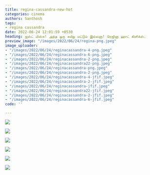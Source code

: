 ```yaml
---
title: regina-cassandra-new-hot
categories: cinema
authors: Santhosh
tags:
- regina cassandra
date: 2022-06-24 12:01:59 +0530
heading: ஜஸ்ட் மிஸ்சு! அந்த ஒரு கயிறு மட்டும் இல்லனா! ரெஜினா ஹாட் கிளிக்ஸ்.
preview_image: "/images/2022/06/24/regina-png.jpeg"
image_uploader:
- "/images/2022/06/24/reginacassandra-4-png.jpeg"
- "/images/2022/06/24/reginacassandra-6-png.jpeg"
- "/images/2022/06/24/reginacassandra-2-png.jpeg"
- "/images/2022/06/24/reginacassandra22-png.jpeg"
- "/images/2022/06/24/reginacassandra-png.jpeg"
- "/images/2022/06/24/reginacassandra-2-png.jpeg"
- "/images/2022/06/24/reginacassandra-4-jfif.jpeg"
- "/images/2022/06/24/reginacassandra-2-jfif.jpeg"
- "/images/2022/06/24/reginacassandra-jfif.jpeg"
- "/images/2022/06/24/reginacassandra22-jfif.jpeg"
- "/images/2022/06/24/reginacassandra-2-jfif.jpeg"
- "/images/2022/06/24/reginacassandra-6-jfif.jpeg"
code: ''

---
```

![](/images/2022/06/24/reginacassandra-6-png.jpeg)

![](/images/2022/06/24/reginacassandra-4-png.jpeg)

![](/images/2022/06/24/reginacassandra-2-png.jpeg)

![](/images/2022/06/24/reginacassandra-png.jpeg)

![](/images/2022/06/24/reginacassandra22-png.jpeg)

![](/images/2022/06/24/reginacassandra-2-png.jpeg)
